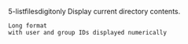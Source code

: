 5-listfilesdigitonly Display current directory contents.

    Long format
    with user and group IDs displayed numerically

